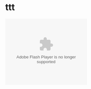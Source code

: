 # ttt
<embed type="application/x-shockwave-flash" src="http://cdn.abowman.com/widgets/hamster/hamster.swf" width="260" height="210" id="flashID" name="flashID" bgcolor="#FFFFFF" quality="high" flashvars="up_backgroundColor=FFFFFF" wmode="opaque" allowscriptaccess="always">

